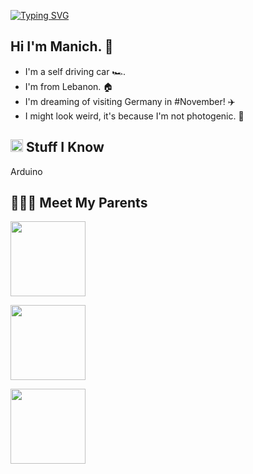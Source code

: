 [![Typing SVG](https://readme-typing-svg.herokuapp.com?font=Helvetica&color=1B1A17&size=30&center=true&vCenter=true&width=900&lines=Hello+Future+World!+🌎+🌎)](https://git.io/typing-svg)


<h2> Hi I'm Manich. &#129302; </h2>

- I'm a self driving car &#127950;&#65039;.
- I'm from Lebanon. &#127968;
- I'm dreaming of visiting Germany in #November! &#9992;&#65039;
- I might look weird, it's because I'm not photogenic. &#129322;



<h2><img src="https://media.giphy.com/media/VdoIFLsMIlwzfKD520/giphy.gif" height="20"> Stuff I Know</h2>                                                                                        

<p> Arduino </p>


<h2> &#128104;&#8205;&#128104;&#8205;&#128103; Meet My Parents </h2>                                                                                        


<p> <img src="https://drive.google.com/uc?id=1u_PsgLk52_ykXjgE_t9kH-fTfSxIwD98" height="120"></p>
<p> <img src="blob:https://web.whatsapp.com/5962d8d3-863a-4f33-a07c-d930980837a8" height="120"></p>
<p> <img src="https://photos.app.goo.gl/urbJucyW36Bqorzs8" height="120"></p>

